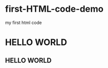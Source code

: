 # first-HTML-code-demo
my first html code
<html>
<head>
  <title>My first html code</title>
  
</head>
<body>
  <h1>HELLO WORLD</h1>
  <h2> HELLO WORLD</h2>
</body>


</html>
